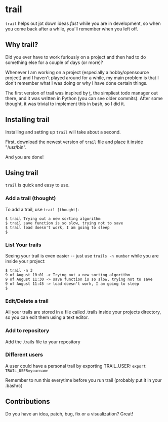 trail
=======

`trail` helps out jot down ideas *fast* while you are in development, so
when you come back after a while, you'll remember when you left off.
 
Why trail?
------

Did you ever have to work furiously on a project and then had to do something else for a couple of days (or more)?

Whenever I am working on a project (especially a hobby/opensource project) 
and I haven't played around for a while, my main problem is that I don't remember
what I was doing or why I have done certain things.

The first version of trail was inspired by [t](https://bitbucket.org/sjl/t/), the simpliest todo manager out there,
and it was written in Python (you can see older commits). After some thought, it was
trivial to implement this in bash, so I did it.



Installing trail
------------

Installing and setting up `trail` will take about a second.

First, download the newest version of `trail` file and place it inside "/usr/bin".

And you are done!

Using trail
-------

`trail` is quick and easy to use.

### Add a trail (thought)

To add a trail, use `trail [thought]`:

    $ trail Trying out a new sorting algorithm
    $ trail save function is so slow, trying not to save
    $ trail load doesn't work, I am going to sleep
    $

### List Your trails

Seeing your trail is even easier -- just use `trails -n number` while you are inside your project:

    $ trail -n 3
    9 of August 10:01 -> Trying out a new sorting algorithm
    9 of August 11:30 -> save function is so slow, trying not to save
    9 of August 11:45 -> load doesn't work, I am going to sleep
    $

### Edit/Delete a trail

All your trails are stored in a file called .trails inside your projects directory, so you can edit them using a text editor.

### Add to repository
Add the .trails file to your repository

### Different users
A user could have a personal trail by exporting TRAIL_USER:
`export TRAIL_USER=yourname`

Remember to run this everytime before you run trail (probably put it in your .bashrc)

Contributions 
----------------------------
Do you have an idea, patch, bug, fix or a visualization? Great!

